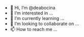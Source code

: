 - 👋 Hi, I’m @deabocina
- 👀 I’m interested in ...
- 🌱 I’m currently learning ...
- 💞️ I’m looking to collaborate on ...
- 📫 How to reach me ...

<!---
deabocina/deabocina is a ✨ special ✨ repository because its `README.md` (this file) appears on your GitHub profile.
You can click the Preview link to take a look at your changes.
--->
